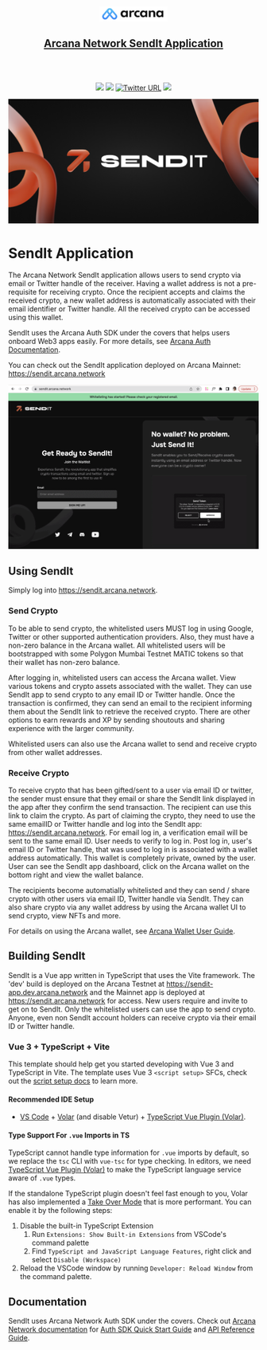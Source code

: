 
<p align="center">
<a href="#start"><img height="30rem" src="https://raw.githubusercontent.com/arcana-network/branding/main/an_logo_light_temp.png"/></a>
<h2 align="center"> <a href="https://arcana.network/">Arcana Network SendIt Application </a></h2>
</p>
<br/>
<p id="banner" align="center">
<br/>
<a title="Copyright Arcana Network" href="https://arcana.network"><img src="https://img.shields.io/badge/Copyright-Arcana-black"/></a>
<a title="Beta release" href="https://github.com/arcana-network/send-it/releases"><img src="https://img.shields.io/github/v/release/arcana-network/send-it?style=flat-square&color=28A745"/></a>
<a title="Twitter" href="https://twitter.com/ArcanaNetwork"><img alt="Twitter URL" src="https://img.shields.io/twitter/url?style=social&url=https%3A%2F%2Ftwitter.com%2FArcanaNetwork"/></a>
<a title="CodeCov" href="https://codecov.io/gh/arcana-network/send-it"> 
 <img src="https://codecov.io/gh/arcana-network/sendit-it/branch/dev/graph/badge.svg?token=KmdjEs3enL"/></a>
</p><p id="start" align="center">
<a href="https://docs.arcana.network/"><img src="https://raw.githubusercontent.com/arcana-network/branding/main/arcana_sendit_banner.png" alt="Arcana Network SendIt Application"/></a>
</p>

# SendIt Application

The Arcana Network SendIt application allows users to send crypto via email or Twitter handle of the receiver. Having a wallet address is not a pre-requisite for receiving crypto. Once the recipient accepts and claims the received crypto, a new wallet address is automatically associated with their email identifier or Twitter handle. All the received crypto can be accessed using this wallet.

SendIt uses the Arcana Auth SDK under the covers that helps users onboard Web3 apps easily.  For more details, see [Arcana Auth Documentation](https://docs.arcana.network).

You can check out the SendIt application deployed on Arcana Mainnet: https://sendit.arcana.network

<img src="https://raw.githubusercontent.com/arcana-network/branding/main/sendit.gif" alt="SendIt App">

## Using SendIt

Simply log into https://sendit.arcana.network. 

### Send Crypto 

To be able to send crypto, the whitelisted users MUST log in using Google, Twitter or other supported authentication providers. Also, they must have a non-zero balance in the Arcana wallet.  All whitelisted users will be bootstrapped with some Polygon Mumbai Testnet MATIC tokens so that their wallet has non-zero balance.

After logging in, whitelisted users can access the Arcana wallet. View various tokens and crypto assets associated with the wallet.  They can use SendIt app to send crypto to any email ID or Twitter handle. Once the transaction is confirmed, they can send an email to the recipient informing them about the SendIt link to retrieve the received crypto.  There are other options to earn rewards and XP by sending shoutouts and sharing experience with the larger community.

Whitelisted users can also use the Arcana wallet to send and receive crypto from other wallet addresses.

### Receive Crypto

To receive crypto that has been gifted/sent to a user via email ID or twitter, the sender must ensure that they email or share the SendIt link displayed in the app after they confirm the send transaction. The recipient can use this link to claim the crypto.  As part of claiming the crypto, they need to use the same emailID or Twitter handle and log into the SendIt app: https://sendit.arcana.network.  For email log in, a verification email will be sent to the same email ID. User needs to verify to log in. Post log in, user's email ID or Twitter handle, that was used to log in is associated with a wallet address automatically.  This wallet is completely private, owned by the user. User can see the SendIt app dashboard, click on the Arcana wallet on the bottom right and view the wallet balance.

The recipients become automatially whitelisted and they can send / share crypto with other users via email ID, Twitter handle via SendIt. They can also share crypto via any wallet address by using the Arcana wallet UI to send crypto, view NFTs and more.

For details on using the Arcana wallet, see [Arcana Wallet User Guide](https://docs.arcana.network/user-guides/wallet-ui/index.html).

## Building SendIt

SendIt is a Vue app written in TypeScript that uses the Vite framework. The 'dev' build is deployed on the Arcana Testnet at https://sendit-app.dev.arcana.network and the Mainnet app is deployed at https://sendit.arcana.network for access.  New users require and invite to get on to SendIt. Only the whitelisted users can use the app to send crypto. Anyone, even non SendIt account holders can receive crypto via their email ID or Twitter handle. 

### Vue 3 + TypeScript + Vite

This template should help get you started developing with Vue 3 and TypeScript in Vite. The template uses Vue 3 `<script setup>` SFCs, check out the [script setup docs](https://v3.vuejs.org/api/sfc-script-setup.html#sfc-script-setup) to learn more.

#### Recommended IDE Setup

- [VS Code](https://code.visualstudio.com/) + [Volar](https://marketplace.visualstudio.com/items?itemName=Vue.volar) (and disable Vetur) + [TypeScript Vue Plugin (Volar)](https://marketplace.visualstudio.com/items?itemName=Vue.vscode-typescript-vue-plugin).

#### Type Support For `.vue` Imports in TS

TypeScript cannot handle type information for `.vue` imports by default, so we replace the `tsc` CLI with `vue-tsc` for type checking. In editors, we need [TypeScript Vue Plugin (Volar)](https://marketplace.visualstudio.com/items?itemName=Vue.vscode-typescript-vue-plugin) to make the TypeScript language service aware of `.vue` types.

If the standalone TypeScript plugin doesn't feel fast enough to you, Volar has also implemented a [Take Over Mode](https://github.com/johnsoncodehk/volar/discussions/471#discussioncomment-1361669) that is more performant. You can enable it by the following steps:

1. Disable the built-in TypeScript Extension
   1. Run `Extensions: Show Built-in Extensions` from VSCode's command palette
   2. Find `TypeScript and JavaScript Language Features`, right click and select `Disable (Workspace)`
2. Reload the VSCode window by running `Developer: Reload Window` from the command palette.

## Documentation

SendIt uses Arcana Network Auth SDK under the covers. Check out [Arcana Network documentation](https://docs.arcana.network/) for [Auth SDK Quick Start Guide](https://docs.arcana.network/walletsdk/wallet_qs.html) and [API Reference Guide](https://authsdk-ref-guide.netlify.app).

